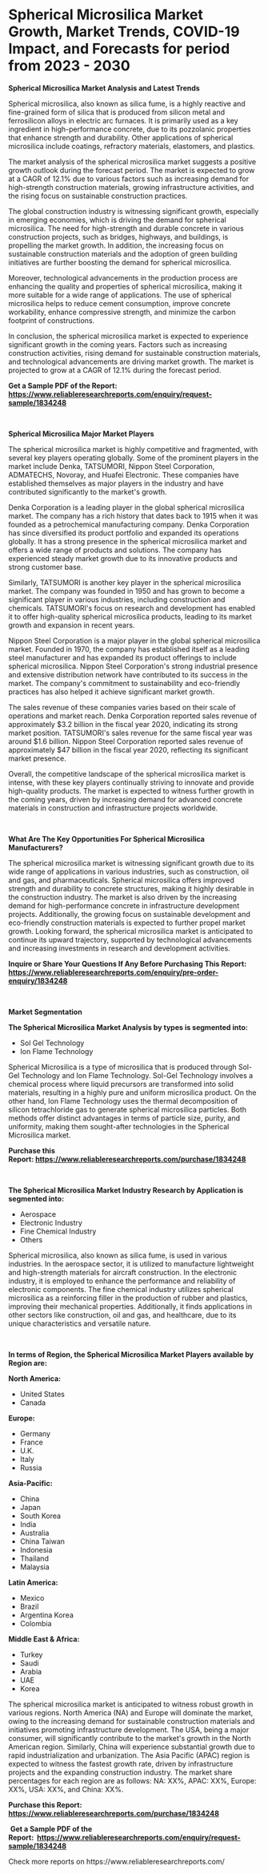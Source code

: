 <p><h1>Spherical Microsilica Market Growth, Market Trends, COVID-19 Impact, and Forecasts for period from 2023 - 2030</h1></p><p><strong>Spherical Microsilica Market Analysis and Latest Trends</strong></p>
<p><p>Spherical microsilica, also known as silica fume, is a highly reactive and fine-grained form of silica that is produced from silicon metal and ferrosilicon alloys in electric arc furnaces. It is primarily used as a key ingredient in high-performance concrete, due to its pozzolanic properties that enhance strength and durability. Other applications of spherical microsilica include coatings, refractory materials, elastomers, and plastics.</p><p>The market analysis of the spherical microsilica market suggests a positive growth outlook during the forecast period. The market is expected to grow at a CAGR of 12.1% due to various factors such as increasing demand for high-strength construction materials, growing infrastructure activities, and the rising focus on sustainable construction practices.</p><p>The global construction industry is witnessing significant growth, especially in emerging economies, which is driving the demand for spherical microsilica. The need for high-strength and durable concrete in various construction projects, such as bridges, highways, and buildings, is propelling the market growth. In addition, the increasing focus on sustainable construction materials and the adoption of green building initiatives are further boosting the demand for spherical microsilica.</p><p>Moreover, technological advancements in the production process are enhancing the quality and properties of spherical microsilica, making it more suitable for a wide range of applications. The use of spherical microsilica helps to reduce cement consumption, improve concrete workability, enhance compressive strength, and minimize the carbon footprint of constructions.</p><p>In conclusion, the spherical microsilica market is expected to experience significant growth in the coming years. Factors such as increasing construction activities, rising demand for sustainable construction materials, and technological advancements are driving market growth. The market is projected to grow at a CAGR of 12.1% during the forecast period.</p></p>
<p><strong>Get a Sample PDF of the Report:&nbsp; <a href="https://www.reliableresearchreports.com/enquiry/request-sample/1834248">https://www.reliableresearchreports.com/enquiry/request-sample/1834248</a></strong></p>
<p>&nbsp;</p>
<p><strong>Spherical Microsilica Major Market Players</strong></p>
<p><p>The spherical microsilica market is highly competitive and fragmented, with several key players operating globally. Some of the prominent players in the market include Denka, TATSUMORI, Nippon Steel Corporation, ADMATECHS, Novoray, and Huafei Electronic. These companies have established themselves as major players in the industry and have contributed significantly to the market's growth.</p><p>Denka Corporation is a leading player in the global spherical microsilica market. The company has a rich history that dates back to 1915 when it was founded as a petrochemical manufacturing company. Denka Corporation has since diversified its product portfolio and expanded its operations globally. It has a strong presence in the spherical microsilica market and offers a wide range of products and solutions. The company has experienced steady market growth due to its innovative products and strong customer base.</p><p>Similarly, TATSUMORI is another key player in the spherical microsilica market. The company was founded in 1950 and has grown to become a significant player in various industries, including construction and chemicals. TATSUMORI's focus on research and development has enabled it to offer high-quality spherical microsilica products, leading to its market growth and expansion in recent years.</p><p>Nippon Steel Corporation is a major player in the global spherical microsilica market. Founded in 1970, the company has established itself as a leading steel manufacturer and has expanded its product offerings to include spherical microsilica. Nippon Steel Corporation's strong industrial presence and extensive distribution network have contributed to its success in the market. The company's commitment to sustainability and eco-friendly practices has also helped it achieve significant market growth.</p><p>The sales revenue of these companies varies based on their scale of operations and market reach. Denka Corporation reported sales revenue of approximately $3.2 billion in the fiscal year 2020, indicating its strong market position. TATSUMORI's sales revenue for the same fiscal year was around $1.6 billion. Nippon Steel Corporation reported sales revenue of approximately $47 billion in the fiscal year 2020, reflecting its significant market presence.</p><p>Overall, the competitive landscape of the spherical microsilica market is intense, with these key players continually striving to innovate and provide high-quality products. The market is expected to witness further growth in the coming years, driven by increasing demand for advanced concrete materials in construction and infrastructure projects worldwide.</p></p>
<p>&nbsp;</p>
<p><strong>What Are The Key Opportunities For Spherical Microsilica Manufacturers?</strong></p>
<p><p>The spherical microsilica market is witnessing significant growth due to its wide range of applications in various industries, such as construction, oil and gas, and pharmaceuticals. Spherical microsilica offers improved strength and durability to concrete structures, making it highly desirable in the construction industry. The market is also driven by the increasing demand for high-performance concrete in infrastructure development projects. Additionally, the growing focus on sustainable development and eco-friendly construction materials is expected to further propel market growth. Looking forward, the spherical microsilica market is anticipated to continue its upward trajectory, supported by technological advancements and increasing investments in research and development activities.</p></p>
<p><strong>Inquire or Share Your Questions If Any Before Purchasing This Report: <a href="https://www.reliableresearchreports.com/enquiry/pre-order-enquiry/1834248">https://www.reliableresearchreports.com/enquiry/pre-order-enquiry/1834248</a></strong></p>
<p>&nbsp;</p>
<p><strong>Market Segmentation</strong></p>
<p><strong>The Spherical Microsilica Market Analysis by types is segmented into:</strong></p>
<p><ul><li>Sol Gel Technology</li><li>Ion Flame Technology</li></ul></p>
<p><p>Spherical Microsilica is a type of microsilica that is produced through Sol-Gel Technology and Ion Flame Technology. Sol-Gel Technology involves a chemical process where liquid precursors are transformed into solid materials, resulting in a highly pure and uniform microsilica product. On the other hand, Ion Flame Technology uses the thermal decomposition of silicon tetrachloride gas to generate spherical microsilica particles. Both methods offer distinct advantages in terms of particle size, purity, and uniformity, making them sought-after technologies in the Spherical Microsilica market.</p></p>
<p><strong>Purchase this Report:&nbsp;<a href="https://www.reliableresearchreports.com/purchase/1834248">https://www.reliableresearchreports.com/purchase/1834248</a></strong></p>
<p>&nbsp;</p>
<p><strong>The Spherical Microsilica Market Industry Research by Application is segmented into:</strong></p>
<p><ul><li>Aerospace</li><li>Electronic Industry</li><li>Fine Chemical Industry</li><li>Others</li></ul></p>
<p><p>Spherical microsilica, also known as silica fume, is used in various industries. In the aerospace sector, it is utilized to manufacture lightweight and high-strength materials for aircraft construction. In the electronic industry, it is employed to enhance the performance and reliability of electronic components. The fine chemical industry utilizes spherical microsilica as a reinforcing filler in the production of rubber and plastics, improving their mechanical properties. Additionally, it finds applications in other sectors like construction, oil and gas, and healthcare, due to its unique characteristics and versatile nature.</p></p>
<p>&nbsp;</p>
<p><strong>In terms of Region, the Spherical Microsilica Market Players available by Region are:</strong></p>
<p>
    <p> <strong> North America: </strong>
        <ul>
            <li>United States</li>
            <li>Canada</li>
        </ul>
        </p> 
    <p> <strong> Europe: </strong>
        <ul>
            <li>Germany</li>
            <li>France</li>
            <li>U.K.</li>
            <li>Italy</li>
            <li>Russia</li>
        </ul>
        </p> 
    <p> <strong> Asia-Pacific: </strong>
        <ul>
            <li>China</li>
            <li>Japan</li>
            <li>South Korea</li>
            <li>India</li>
            <li>Australia</li>
            <li>China Taiwan</li>
            <li>Indonesia</li>
            <li>Thailand</li>
            <li>Malaysia</li>
        </ul>
        </p> 
    <p> <strong> Latin America: </strong>
        <ul>
            <li>Mexico</li>
            <li>Brazil</li>
            <li>Argentina Korea</li>
            <li>Colombia</li>
        </ul>
        </p> 
    <p> <strong> Middle East & Africa: </strong>
        <ul>
            <li>Turkey</li>
            <li>Saudi</li>
            <li>Arabia</li>
            <li>UAE</li>
            <li>Korea</li>
        </ul>
    </p>
    </p>
<p><p>The spherical microsilica market is anticipated to witness robust growth in various regions. North America (NA) and Europe will dominate the market, owing to the increasing demand for sustainable construction materials and initiatives promoting infrastructure development. The USA, being a major consumer, will significantly contribute to the market's growth in the North American region. Similarly, China will experience substantial growth due to rapid industrialization and urbanization. The Asia Pacific (APAC) region is expected to witness the fastest growth rate, driven by infrastructure projects and the expanding construction industry. The market share percentages for each region are as follows: NA: XX%, APAC: XX%, Europe: XX%, USA: XX%, and China: XX%.</p></p>
<p><strong>Purchase this Report: <a href="https://www.reliableresearchreports.com/purchase/1834248">https://www.reliableresearchreports.com/purchase/1834248</a></strong></p>
<p>&nbsp;<strong>Get a Sample PDF of the Report:&nbsp;&nbsp;<a href="https://www.reliableresearchreports.com/enquiry/request-sample/1834248">https://www.reliableresearchreports.com/enquiry/request-sample/1834248</a></strong></p>
<p><strong></strong></p>
<p>Check more reports on https://www.reliableresearchreports.com/</p>